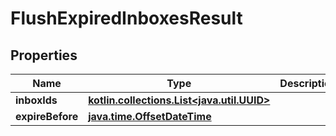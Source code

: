 
# FlushExpiredInboxesResult

## Properties
Name | Type | Description | Notes
------------ | ------------- | ------------- | -------------
**inboxIds** | [**kotlin.collections.List&lt;java.util.UUID&gt;**](java.util.UUID) |  | 
**expireBefore** | [**java.time.OffsetDateTime**](java.time.OffsetDateTime) |  | 



